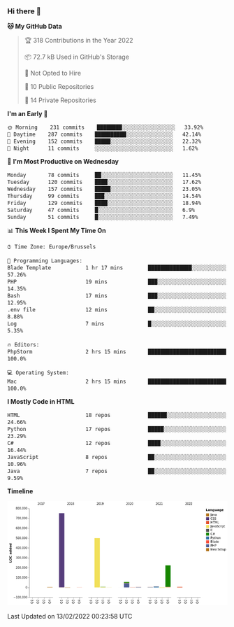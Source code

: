 ### Hi there 👋

<!--START_SECTION:waka-->
**🐱 My GitHub Data** 

> 🏆 318 Contributions in the Year 2022
 > 
> 📦 72.7 kB Used in GitHub's Storage 
 > 
> 🚫 Not Opted to Hire
 > 
> 📜 10 Public Repositories 
 > 
> 🔑 14 Private Repositories  
 > 
**I'm an Early 🐤** 

```text
🌞 Morning    231 commits    ████████░░░░░░░░░░░░░░░░░   33.92% 
🌆 Daytime    287 commits    ██████████░░░░░░░░░░░░░░░   42.14% 
🌃 Evening    152 commits    █████░░░░░░░░░░░░░░░░░░░░   22.32% 
🌙 Night      11 commits     ░░░░░░░░░░░░░░░░░░░░░░░░░   1.62%

```
📅 **I'm Most Productive on Wednesday** 

```text
Monday       78 commits     ██░░░░░░░░░░░░░░░░░░░░░░░   11.45% 
Tuesday      120 commits    ████░░░░░░░░░░░░░░░░░░░░░   17.62% 
Wednesday    157 commits    █████░░░░░░░░░░░░░░░░░░░░   23.05% 
Thursday     99 commits     ███░░░░░░░░░░░░░░░░░░░░░░   14.54% 
Friday       129 commits    ████░░░░░░░░░░░░░░░░░░░░░   18.94% 
Saturday     47 commits     █░░░░░░░░░░░░░░░░░░░░░░░░   6.9% 
Sunday       51 commits     █░░░░░░░░░░░░░░░░░░░░░░░░   7.49%

```


📊 **This Week I Spent My Time On** 

```text
⌚︎ Time Zone: Europe/Brussels

💬 Programming Languages: 
Blade Template           1 hr 17 mins        ██████████████░░░░░░░░░░░   57.26% 
PHP                      19 mins             ███░░░░░░░░░░░░░░░░░░░░░░   14.35% 
Bash                     17 mins             ███░░░░░░░░░░░░░░░░░░░░░░   12.95% 
.env file                12 mins             ██░░░░░░░░░░░░░░░░░░░░░░░   8.88% 
Log                      7 mins              █░░░░░░░░░░░░░░░░░░░░░░░░   5.35%

🔥 Editors: 
PhpStorm                 2 hrs 15 mins       █████████████████████████   100.0%

💻 Operating System: 
Mac                      2 hrs 15 mins       █████████████████████████   100.0%

```

**I Mostly Code in HTML** 

```text
HTML                     18 repos            ██████░░░░░░░░░░░░░░░░░░░   24.66% 
Python                   17 repos            █████░░░░░░░░░░░░░░░░░░░░   23.29% 
C#                       12 repos            ████░░░░░░░░░░░░░░░░░░░░░   16.44% 
JavaScript               8 repos             ██░░░░░░░░░░░░░░░░░░░░░░░   10.96% 
Java                     7 repos             ██░░░░░░░░░░░░░░░░░░░░░░░   9.59%

```


**Timeline**

![Chart not found](https://raw.githubusercontent.com/guillaumedeplancke/guillaumedeplancke/main/charts/bar_graph.png) 


 Last Updated on 13/02/2022 00:23:58 UTC
<!--END_SECTION:waka-->
